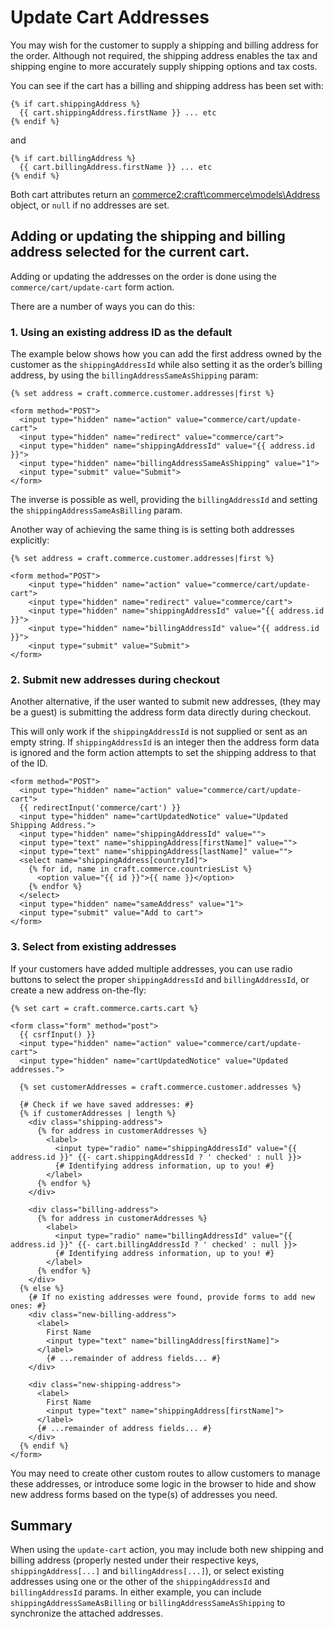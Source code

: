 # Update Cart Addresses

You may wish for the customer to supply a shipping and billing address for the order. Although not required, the shipping address enables the tax and shipping engine to more accurately supply shipping options and tax costs.

You can see if the cart has a billing and shipping address has been set with:

```twig
{% if cart.shippingAddress %}
  {{ cart.shippingAddress.firstName }} ... etc
{% endif %}
```
and
```twig
{% if cart.billingAddress %}
  {{ cart.billingAddress.firstName }} ... etc
{% endif %}
```

Both cart attributes return an <commerce2:craft\commerce\models\Address> object, or `null` if no addresses are set.

## Adding or updating the shipping and billing address selected for the current cart.

Adding or updating the addresses on the order is done using the `commerce/cart/update-cart` form action.

There are a number of ways you can do this:

### 1. Using an existing address ID as the default

The example below shows how you can add the first address owned by the customer as the `shippingAddressId` while also setting it as the order’s billing address, by using the `billingAddressSameAsShipping` param:

```twig
{% set address = craft.commerce.customer.addresses|first %}

<form method="POST">
  <input type="hidden" name="action" value="commerce/cart/update-cart">
  <input type="hidden" name="redirect" value="commerce/cart">
  <input type="hidden" name="shippingAddressId" value="{{ address.id }}">
  <input type="hidden" name="billingAddressSameAsShipping" value="1">
  <input type="submit" value="Submit">
</form>
```

The inverse is possible as well, providing the `billingAddressId` and setting the `shippingAddressSameAsBilling` param.

Another way of achieving the same thing is is setting both addresses explicitly:

```twig
{% set address = craft.commerce.customer.addresses|first %}

<form method="POST">
    <input type="hidden" name="action" value="commerce/cart/update-cart">
    <input type="hidden" name="redirect" value="commerce/cart">
    <input type="hidden" name="shippingAddressId" value="{{ address.id }}">
    <input type="hidden" name="billingAddressId" value="{{ address.id }}">
    <input type="submit" value="Submit">
</form>
```

### 2. Submit new addresses during checkout

Another alternative, if the user wanted to submit new addresses, (they may be a guest) is submitting the address form data directly during checkout.

This will only work if the `shippingAddressId` is not supplied or sent as an empty string. If `shippingAddressId` is an integer then the address form data is ignored and the form action attempts to set the shipping address to that of the ID.

```twig
<form method="POST">
  <input type="hidden" name="action" value="commerce/cart/update-cart">
  {{ redirectInput('commerce/cart') }}
  <input type="hidden" name="cartUpdatedNotice" value="Updated Shipping Address.">
  <input type="hidden" name="shippingAddressId" value="">
  <input type="text" name="shippingAddress[firstName]" value="">
  <input type="text" name="shippingAddress[lastName]" value="">
  <select name="shippingAddress[countryId]">
    {% for id, name in craft.commerce.countriesList %}
      <option value="{{ id }}">{{ name }}</option>
    {% endfor %}
  </select>
  <input type="hidden" name="sameAddress" value="1">
  <input type="submit" value="Add to cart">
</form>
```

### 3. Select from existing addresses

If your customers have added multiple addresses, you can use radio buttons to select the proper `shippingAddressId` and `billingAddressId`, or create a new address on-the-fly:

```twig
{% set cart = craft.commerce.carts.cart %}

<form class="form" method="post">
  {{ csrfInput() }}
  <input type="hidden" name="action" value="commerce/cart/update-cart">
  <input type="hidden" name="cartUpdatedNotice" value="Updated addresses.">

  {% set customerAddresses = craft.commerce.customer.addresses %}

  {# Check if we have saved addresses: #}
  {% if customerAddresses | length %}
    <div class="shipping-address">
      {% for address in customerAddresses %}
        <label>
          <input type="radio" name="shippingAddressId" value="{{ address.id }}" {{- cart.shippingAddressId ? ' checked' : null }}>
          {# Identifying address information, up to you! #}
        </label>
      {% endfor %}
    </div>

    <div class="billing-address">
      {% for address in customerAddresses %}
        <label>
          <input type="radio" name="billingAddressId" value="{{ address.id }}" {{- cart.billingAddressId ? ' checked' : null }}>
          {# Identifying address information, up to you! #}
        </label>
      {% endfor %}
    </div>
  {% else %}
    {# If no existing addresses were found, provide forms to add new ones: #}
    <div class="new-billing-address">
      <label>
        First Name
        <input type="text" name="billingAddress[firstName]">
      </label>
        {# ...remainder of address fields... #}
    </div>

    <div class="new-shipping-address">
      <label>
        First Name
        <input type="text" name="shippingAddress[firstName]">
      </label>
      {# ...remainder of address fields... #}
    </div>
  {% endif %}
</form>
```

You may need to create other custom routes to allow customers to manage these addresses, or introduce some logic in the browser to hide and show new address forms based on the type(s) of addresses you need.

## Summary

When using the `update-cart` action, you may include both new shipping and billing address (properly nested under their respective keys, `shippingAddress[...]` and `billingAddress[...]`), or select existing addresses using one or the other of the `shippingAddressId` and `billingAddressId` params. In either example, you can include `shippingAddressSameAsBilling` or `billingAddressSameAsShipping` to synchronize the attached addresses.
